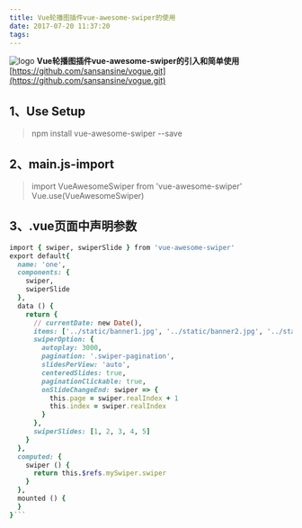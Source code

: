 ```yaml
---
title: Vue轮播图插件vue-awesome-swiper的使用
date: 2017-07-20 11:37:20
tags:
---
```

![logo](vue-awesome-swiper.png)
<strong>Vue轮播图插件vue-awesome-swiper的引入和简单使用</strong>
[https://github.com/sansansine/vogue.git](https://github.com/sansansine/vogue.git)
<!--more-->
## 1、Use Setup
> npm install vue-awesome-swiper --save

## 2、main.js-import
>import VueAwesomeSwiper from 'vue-awesome-swiper'
>Vue.use(VueAwesomeSwiper)

## 3、.vue页面中声明参数

```ruby
import { swiper, swiperSlide } from 'vue-awesome-swiper'
export default{
  name: 'one',
  components: {
    swiper,
    swiperSlide
  },
  data () {
    return {
      // currentDate: new Date(),
      items: ['../static/banner1.jpg', '../static/banner2.jpg', '../static/banner3.jpg'],
      swiperOption: {
        autoplay: 3000,
        pagination: '.swiper-pagination',
        slidesPerView: 'auto',
        centeredSlides: true,
        paginationClickable: true,
        onSlideChangeEnd: swiper => {
          this.page = swiper.realIndex + 1
          this.index = swiper.realIndex
        }
      },
      swiperSlides: [1, 2, 3, 4, 5]
    }
  },
  computed: {
    swiper () {
      return this.$refs.mySwiper.swiper
    }
  },
  mounted () {
  }
}```
